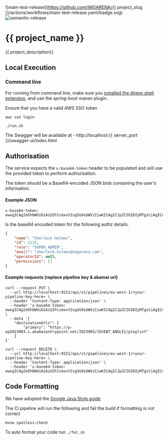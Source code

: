 ![main-test-release](https://github.com/IMGARENA/{{ project_slug }}/actions/workflows/main-test-release.yaml/badge.svg)
![semantic-release](https://img.shields.io/badge/%20%20%F0%9F%93%A6%F0%9F%9A%80-semantic--release-e10079.svg)

# {{ project_name }}

{{ project_description}}

## Local Execution
### Command line

For running from command line, make sure you [installed the direnv shell extension](https://imgarenahub.atlassian.net/wiki/spaces/IAT/pages/1941536794/.env+Files), and use the spring-boot maven plugin.

Ensure that you have a valid AWS SSO token

```shell
aws sso login
```

```
./run.sh
```

The Swagger will be available at - http://localhost:{{ server_port }}/swagger-ui/index.html

## Authorisation

The service expects the `x-base64-token` header to be populated and will use the provided token to perform authorisation.

The token should be a Base64-encoded JSON blob containing the user's information.

#### Example JSON

```text
x-base64-token: ewogICAgIm5hbWUiOiAiU2hlcmxvY2sgSG9sbWVzIiwKICAgICJpZCI6IDIyMTgsCiAgICAicm9sZSI6ICJTVVBFUl9BRE1JTiIsCiAgICAiZW1haWwiOiAic2hlcmxvY2suaG9sbWVzQGltZ2FyZW5hLmNvbSIsCiAgICAib3BlcmF0b3JJZCI6IG51bGwsCiAgICAicGVybWlzc2lvbnMiOiBbXQp9
```

Is the base64 encoded token for the following authz details.

```json
{
    "name": "Sherlock Holmes",
    "id": 2218,
    "role": "SUPER_ADMIN",
    "email": "sherlock.holmes@imgarena.com",
    "operatorId": null,
    "permissions": []
}
```

#### Example requests (replace pipeline key & akamai url)
```shell
curl --request PUT \
  --url http://localhost:9221/api/v1/pipelines/eu-west-1/<your-pipeline-key-here> \
  --header 'Content-Type: application/json' \
  --header 'x-base64-token: ewogICAgIm5hbWUiOiAiU2hlcmxvY2sgSG9sbWVzIiwKICAgICJpZCI6IDIyMTgsCiAgICAicm9sZSI6ICJTVVBFUl9BRE1JTiIsCiAgICAiZW1haWwiOiAic2hlcmxvY2suaG9sbWVzQGltZ2FyZW5hLmNvbSIsCiAgICAib3BlcmF0b3JJZCI6IG51bGwsCiAgICAicGVybWlzc2lvbnMiOiBbXQp9' \
  --data '{
	"destinationUrls": {
		"primary": "https://p-ep2023903.i.akamaientrypoint.net/2023903/{EVENT_ANGLE}/playlist"
	}
}'
```

```shell
curl --request DELETE \
  --url http://localhost:9221/api/v1/pipelines/eu-west-1/<your-pipeline-key-here> \
  --header 'Content-Type: application/json' \
  --header 'x-base64-token: ewogICAgIm5hbWUiOiAiU2hlcmxvY2sgSG9sbWVzIiwKICAgICJpZCI6IDIyMTgsCiAgICAicm9sZSI6ICJTVVBFUl9BRE1JTiIsCiAgICAiZW1haWwiOiAic2hlcmxvY2suaG9sbWVzQGltZ2FyZW5hLmNvbSIsCiAgICAib3BlcmF0b3JJZCI6IG51bGwsCiAgICAicGVybWlzc2lvbnMiOiBbXQp9'
```



## Code Formatting

We have adopted the [Google Java Style guide](https://google.github.io/styleguide/javaguide.html)

The CI pipeline will run the following and fail the build if formatting is not correct

```mvnw spotless:check```

To auto format your code run `./fmt.sh`

